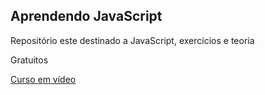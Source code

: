 <h2>Aprendendo JavaScript</h2>

<p>Repositório este destinado a JavaScript, exercícios e teoria</p>

<p>Gratuitos</p>

<a href="https://www.youtube.com/playlist?list=PLHz_AreHm4dlsK3Nr9GVvXCbpQyHQl1o1">Curso em vídeo</a>